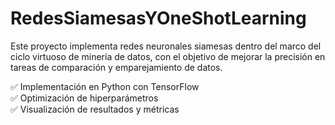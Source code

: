 # RedesSiamesasYOneShotLearning
Este proyecto implementa redes neuronales siamesas dentro del marco del ciclo virtuoso de minería de datos, con el objetivo de mejorar la precisión en tareas de comparación y emparejamiento de datos. 

✅ Implementación en Python con TensorFlow  
✅ Optimización de hiperparámetros  
✅ Visualización de resultados y métricas

